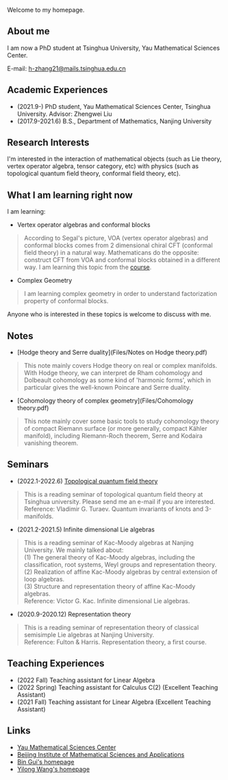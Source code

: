 Welcome to my homepage.

## About me

I am now a PhD student at Tsinghua University, Yau Mathematical Sciences Center.

E-mail: 
h-zhang21@mails.tsinghua.edu.cn


## Academic Experiences
- (2021.9-)  PhD student, Yau Mathematical Sciences Center, Tsinghua University. Advisor: Zhengwei Liu
- (2017.9-2021.6) B.S., Department of Mathematics, Nanjing University


##  Research Interests

I'm interested in the interaction of mathematical objects (such as Lie theory, vertex operator algebra, tensor category, etc) with physics (such as topological quantum field theory, conformal field theory, etc).

## What I am learning right now
I am learning:<br>
- Vertex operator algebras and conformal blocks
> According to Segal's picture, VOA (vertex operator algebras) and conformal blocks comes from 2 dimensional chiral CFT (conformal field theory) in a natural way. Mathematicans do the opposite: construct CFT from VOA and conformal blocks obtained in a different way. I am learning this topic from the [course](https://binguimath.github.io/Course_2022_VOA.html).
- Complex Geometry
> I am learning complex geometry in order to understand factorization property of conformal blocks.

Anyone who is interested in these topics is welcome to discuss with me.

## Notes
- [Hodge theory and Serre duality](Files/Notes on Hodge theory.pdf)
> This note mainly covers Hodge theory on real or complex manifolds. With Hodge theory, we can interpret de Rham cohomology and Dolbeault cohomology as some kind of 'harmonic forms', which in particular gives the well-known Poincare and Serre duality.<br>
- [Cohomology theory of complex geometry](Files/Cohomology theory.pdf)
> This note mainly cover some basic tools to study cohomology theory of compact Riemann surface (or more generally, compact Kähler manifold), including Riemann-Roch theorem, Serre and Kodaira vanishing theorem.

## Seminars
- (2022.1-2022.6) [Topological quantum field theory](https://github.com/Zhanghao1999math/homepage/files/8449221/TQFT_seminar.pdf)
> This is a reading seminar of topological quantum field theory at Tsinghua university. Please send me an e-mail if you are interested.<br>
Reference: Vladimir G. Turaev. Quantum invariants of knots and 3-manifolds.
- (2021.2-2021.5) Infinite dimensional Lie algebras
> This is a reading seminar of Kac-Moody algebras at Nanjing University. We mainly talked about:<br>
(1) The general theory of Kac-Moody algebras, including the classification, root systems, Weyl groups and representation theory.<br>
(2) Realization of affine Kac-Moody algebras by central extension of loop algebras.<br>
(3) Structure and representation theory of affine Kac-Moody algebras.<br>
Reference: Victor G. Kac. Infinite dimensional Lie algebras.
- (2020.9-2020.12) Representation theory
> This is a reading seminar of representation theory of classical semisimple Lie algebras at Nanjing University.<br>
Reference: Fulton & Harris. Representation theory, a first course.

## Teaching Experiences
- (2022 Fall) Teaching assistant for Linear Algebra
- (2022 Spring) Teaching assistant for Calculus C(2) (Excellent Teaching Assistant)
- (2021 Fall) Teaching assistant for Linear Algebra (Excellent Teaching Assistant)

## Links
- [Yau Mathematical Sciences Center](https://ymsc.tsinghua.edu.cn)
- [Beijing Institute of Mathematical Sciences and Applications](http://www.bimsa.cn)
- [Bin Gui's homepage](https://binguimath.github.io)
- [Yilong Wang's homepage](https://yilongwang11.github.io)
